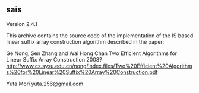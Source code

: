 sais
----------------------
Version 2.4.1

This archive contains the source code of the implementation of
the IS based linear suffix array construction algorithm
described in the paper:

Ge Nong, Sen Zhang and Wai Hong Chan
Two Efficient Algorithms for Linear Suffix Array Construction
2008?
http://www.cs.sysu.edu.cn/nong/index.files/Two%20Efficient%20Algorithms%20for%20Linear%20Suffix%20Array%20Construction.pdf


Yuta Mori <yuta.256@gmail.com>

